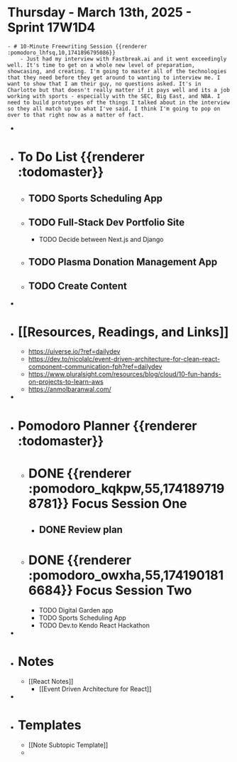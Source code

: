# Thursday - March 13th, 2025 - Sprint 17W1D4
	- # 10-Minute Freewriting Session {{renderer :pomodoro_lhfsq,10,1741896795086}}
		- Just had my interview with Fastbreak.ai and it went exceedingly well. It's time to get on a whole new level of preparation, showcasing, and creating. I'm going to master all of the technologies that they need before they get around to wanting to interview me. I want to show that I am their guy, no questions asked. It's in Charlotte but that doesn't really matter if it pays well and its a job working with sports - especially with the SEC, Big East, and NBA. I need to build prototypes of the things I talked about in the interview so they all match up to what I've said. I think I'm going to pop on over to that right now as a matter of fact.
-
- # To Do List {{renderer :todomaster}}
	- ## TODO Sports Scheduling App
	- ## TODO Full-Stack Dev Portfolio Site
		- TODO Decide between Next.js and Django
	- ## TODO Plasma Donation Management App
	- ## TODO Create Content
-
- # [[Resources, Readings, and Links]]
	- https://uiverse.io/?ref=dailydev
	- https://dev.to/nicolalc/event-driven-architecture-for-clean-react-component-communication-fph?ref=dailydev
	- https://www.pluralsight.com/resources/blog/cloud/10-fun-hands-on-projects-to-learn-aws
	- https://anmolbaranwal.com/
-
- # Pomodoro Planner {{renderer :todomaster}}
	- # DONE {{renderer :pomodoro_kqkpw,55,1741897198781}} Focus Session One
		- ## DONE Review plan
	- # DONE {{renderer :pomodoro_owxha,55,1741901816684}} Focus Session Two
		- TODO Digital Garden app
		- TODO Sports Scheduling App
		- TODO Dev.to Kendo React Hackathon
-
- # Notes
	- [[React Notes]]
		- [[Event Driven Architecture for React]]
-
- # Templates
	- [[Note Subtopic Template]]
	-